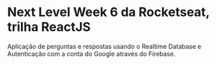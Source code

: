 
# Next Level Week 6 da Rocketseat, trilha ReactJS

Aplicação de perguntas e respostas usando o Realtime Database e Autenticação com a conta do Google através do Firebase.
